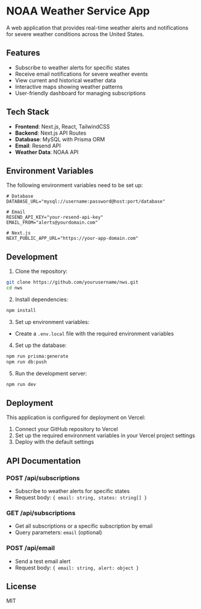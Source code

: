 # NOAA Weather Service App

A web application that provides real-time weather alerts and notifications for severe weather conditions across the United States.

## Features

- Subscribe to weather alerts for specific states
- Receive email notifications for severe weather events
- View current and historical weather data
- Interactive maps showing weather patterns
- User-friendly dashboard for managing subscriptions

## Tech Stack

- **Frontend**: Next.js, React, TailwindCSS
- **Backend**: Next.js API Routes
- **Database**: MySQL with Prisma ORM
- **Email**: Resend API
- **Weather Data**: NOAA API

## Environment Variables

The following environment variables need to be set up:

```
# Database
DATABASE_URL="mysql://username:password@host:port/database"

# Email
RESEND_API_KEY="your-resend-api-key"
EMAIL_FROM="alerts@yourdomain.com"

# Next.js
NEXT_PUBLIC_APP_URL="https://your-app-domain.com"
```

## Development

1. Clone the repository:
```bash
git clone https://github.com/yourusername/nws.git
cd nws
```

2. Install dependencies:
```bash
npm install
```

3. Set up environment variables:
- Create a `.env.local` file with the required environment variables

4. Set up the database:
```bash
npm run prisma:generate
npm run db:push
```

5. Run the development server:
```bash
npm run dev
```

## Deployment

This application is configured for deployment on Vercel:

1. Connect your GitHub repository to Vercel
2. Set up the required environment variables in your Vercel project settings
3. Deploy with the default settings

## API Documentation

### POST /api/subscriptions
- Subscribe to weather alerts for specific states
- Request body: `{ email: string, states: string[] }`

### GET /api/subscriptions
- Get all subscriptions or a specific subscription by email
- Query parameters: `email` (optional)

### POST /api/email
- Send a test email alert
- Request body: `{ email: string, alert: object }`

## License

MIT
